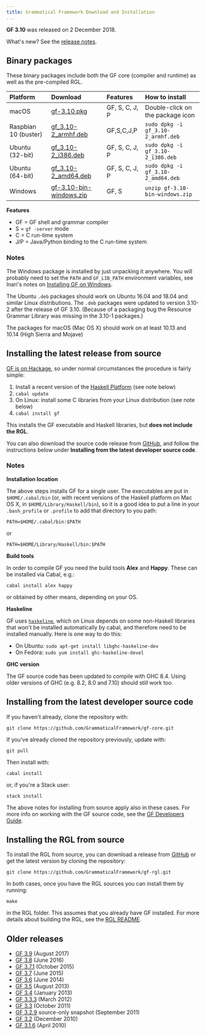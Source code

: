 ```yaml
---
title: Grammatical Framework Download and Installation
...
```


**GF 3.10** was released on 2 December 2018.

What's new? See the [release notes](release-3.10.html).

## Binary packages

These binary packages include both the GF core (compiler and runtime) as well as the pre-compiled RGL.

| Platform        | Download                                           | Features       | How to install                     |
|:----------------|:---------------------------------------------------|:---------------|:-----------------------------------|
| macOS           | [gf-3.10.pkg](gf-3.10.pkg)                         | GF, S, C, J, P | Double-click on the package icon   |
| Raspbian 10 (buster) | [gf\_3.10-2\_armhf.deb](gf_3.10-2_armhf.deb)  | GF,S,C,J,P | `sudo dpkg -i gf_3.10-2_armhf.deb`     |
| Ubuntu (32-bit) | [gf\_3.10-2\_i386.deb](gf_3.10-2_i386.deb)         | GF, S, C, J, P | `sudo dpkg -i gf_3.10-2_i386.deb`  |
| Ubuntu (64-bit) | [gf\_3.10-2\_amd64.deb](gf_3.10-2_amd64.deb)       | GF, S, C, J, P | `sudo dpkg -i gf_3.10-2_amd64.deb` |
| Windows         | [gf-3.10-bin-windows.zip](gf-3.10-bin-windows.zip) | GF, S          | `unzip gf-3.10-bin-windows.zip`    |

<!--
| macOS           | [gf-3.10-bin-intel-mac.tar.gz](gf-3.10-bin-intel-mac.tar.gz) | GF,S,C,J,P | `sudo tar -C /usr/local -zxf gf-3.10-bin-intel-mac.tar.gz` |
-->

**Features**

- GF = GF shell and grammar compiler
- S = `gf -server` mode
- C = C run-time system
- J/P = Java/Python binding to the C run-time system

### Notes

The Windows package is installed by just unpacking it anywhere. You will
probably need to set the `PATH` and `GF_LIB_PATH` environment variables,
see Inari's notes on [Installing GF on Windows](http://www.grammaticalframework.org/~inari/gf-windows.html#toc3).

The Ubuntu `.deb` packages should work on Ubuntu 16.04 and 18.04 and
similar Linux distributions. The `.deb` packages were updated
to version 3.10-2 after the release of GF 3.10.
(Because of a packaging bug the Resource Grammar Library was missing
in the 3.10-1 packages.)

<!-- The Raspbian `.deb` package was created on a Raspberry Pi 3 and will
probably work on other ARM-based systems running Debian 9 (stretch) or
similar Linux distributions. -->

The packages for macOS (Mac OS X) should work on at least 10.13 and
10.14 (High Sierra and Mojave)

<!-- The Mac OS and Linux `.tar.gz` packages are designed to be installed in
`/usr/local`. You can install them in other locations, but then you need
to set the `GF_LIB_PATH` environment variable:

```
export GF_LIB_PATH=/usr/local/share/gf-3.10/lib
```

where `/usr/local` should be replaced with the path to the location
where you unpacked the package. -->

## Installing the latest release from source

[GF is on Hackage](http://hackage.haskell.org/package/gf), so under
normal circumstances the procedure is fairly simple:

1.  Install a recent version of the [Haskell
    Platform](http://hackage.haskell.org/platform) (see note below)
2.  `cabal update`
3.  On Linux: install some C libraries from your Linux distribution (see note below)
4.  `cabal install gf`

This installs the GF executable and Haskell libraries, but **does not include the RGL**.

You can also download the source code release from [GitHub](https://github.com/GrammaticalFramework/gf-core/releases),
and follow the instructions below under **Installing from the latest developer source code**.

### Notes

**Installation location**

The above steps installs GF for a single user. The executables are put
in `$HOME/.cabal/bin` (or, with recent versions of the Haskell platform
on Mac OS X, in `$HOME/Library/Haskell/bin`), so it is a good idea to
put a line in your `.bash_profile` or `.profile` to add that directory
to you path:

```
PATH=$HOME/.cabal/bin:$PATH
```

or

```
PATH=$HOME/Library/Haskell/bin:$PATH
```

**Build tools**

In order to compile GF you need the build tools **Alex** and **Happy**.
These can be installed via Cabal, e.g.:

```
cabal install alex happy
```

or obtained by other means, depending on your OS.

**Haskeline**

GF uses [`haskeline`](http://hackage.haskell.org/package/haskeline), which
on Linux depends on some non-Haskell libraries that won't be installed
automatically by cabal, and therefore need to be installed manually.
Here is one way to do this:

- On Ubuntu: `sudo apt-get install libghc-haskeline-dev`
- On Fedora: `sudo yum install ghc-haskeline-devel`

**GHC version**

The GF source code has been updated to compile with GHC 8.4.
Using older versions of GHC (e.g. 8.2, 8.0 and 7.10) should still work too.

## Installing from the latest developer source code

If you haven't already, clone the repository with:

```
git clone https://github.com/GrammaticalFramework/gf-core.git
```

If you've already cloned the repository previously, update with:

```
git pull
```

Then install with:

```
cabal install
```

or, if you're a Stack user:

```
stack install
```

The above notes for installing from source apply also in these cases.
For more info on working with the GF source code, see the
[GF Developers Guide](../doc/gf-developers.html).

## Installing the RGL from source

To install the RGL from source,
you can download a release from [GitHub](https://github.com/GrammaticalFramework/gf-rgl/releases)
or get the latest version by cloning the repository:

```
git clone https://github.com/GrammaticalFramework/gf-rgl.git
```

In both cases, once you have the RGL sources you can install them by running:

```
make
```

in the RGL folder.
This assumes that you already have GF installed.
For more details about building the RGL, see the [RGL README](https://github.com/GrammaticalFramework/gf-rgl/blob/master/README.md).

## Older releases

- [GF 3.9](index-3.9.html) (August 2017)
- [GF 3.8](index-3.8.html) (June 2016)
- [GF 3.7.1](index-3.7.1.html) (October 2015)
- [GF 3.7](index-3.7.html) (June 2015)
- [GF 3.6](index-3.6.html) (June 2014)
- [GF 3.5](index-3.5.html) (August 2013)
- [GF 3.4](index-3.4.html) (January 2013)
- [GF 3.3.3](index-3.3.3.html) (March 2012)
- [GF 3.3](index-3.3.html) (October 2011)
- [GF 3.2.9](index-3.2.9.html) source-only snapshot (September 2011)
- [GF 3.2](index-3.2.html) (December 2010)
- [GF 3.1.6](index-3.1.6.html) (April 2010)
